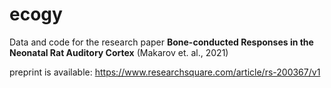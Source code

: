 # ecogy

Data and code for the research paper
**Bone-conducted Responses in the Neonatal Rat Auditory Cortex** (Makarov et. al., 2021)

preprint is available: https://www.researchsquare.com/article/rs-200367/v1

